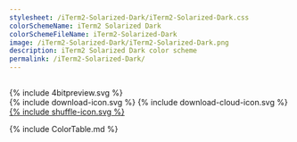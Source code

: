 ```yaml
---
stylesheet: /iTerm2-Solarized-Dark/iTerm2-Solarized-Dark.css
colorSchemeName: iTerm2 Solarized Dark
colorSchemeFileName: iTerm2-Solarized-Dark
image: /iTerm2-Solarized-Dark/iTerm2-Solarized-Dark.png
description: iTerm2 Solarized Dark color scheme
permalink: /iTerm2-Solarized-Dark/
---
```


<h2 style='text-align:center'>
    <a id='colorSchemeNameLink' href='#'>
        <span class='ColorSchemeFileName' />
    </a>
</h2>

<div class='centeredText'>
{% include 4bitpreview.svg %}
</div>

<div class='centeredText'>
    <a id='downloadSchemeLink' class='padded'>
{% include download-icon.svg %}
    </a>
    <a id='cdnSchemeLink' class='padded'>
{% include download-cloud-icon.svg %}
    </a>
    <a id='feelingLucky' href="javascript:feelingLucky(document.getElementById('themeSelector'))" class='padded'>
{% include shuffle-icon.svg %}
    </a>
</div>

{% include ColorTable.md %}

